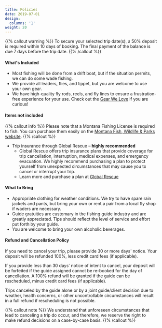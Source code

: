 ```yaml
---
title: Policies
date: 2019-07-01
design:
  columns: '1'
weight: 20
---
```


{{% callout warning %}}
To secure your selected trip date(s), a 50% deposit is required within 10 days of booking. The final payment of the balance is due 7 days before the trip date.
{{% /callout %}}

#### What's Included

- Most fishing will be done from a drift boat, but if the situation permits, we can do some wade fishing.
- We provide all leaders, flies, and tippet, but you are welcome to use your own gear.
- We have high-quality fly rods, reels, and fly lines to ensure a frustration-free experience for your use. Check out the [Gear We Love](/gear-we-love/) if you are curious!

#### Items not included

{{% callout info %}}
Please note that a Montana Fishing License is required to fish. You can purchase them easily on the [Montana Fish, Wildlife & Parks website](https://fwp.mt.gov/fish/license/).
{{% /callout %}}

- Trip insurance through Global Rescue – **highly recommended**
  - Global Rescue offers trip insurance plans that provide coverage for trip cancellation, interruption, medical expenses, and emergency evacuation. We highly recommend purchasing a plan to protect yourself from unexpected circumstances that may cause you to cancel or interrupt your trip.
  - Learn more and purchase a plan at [Global Rescue](https://partner.globalrescue.com/montanatrouthunters/index.html)

#### What to Bring

- Appropriate clothing for weather conditions. We try to have spare rain jackets and pants, but bring your own or rent a pair from a local fly shop if waders are necessary.
- Guide gratuities are customary in the fishing guide industry and are greatly appreciated. Tips should reflect the level of service and effort put forth by your guide.
- You are welcome to bring your own alcoholic beverages.

#### Refund and Cancellation Policy

If you need to cancel your trip, please provide 30 or more days' notice. Your deposit will be refunded 100%, less credit card fees (if applicable).

If you provide less than 30 days' notice of intent to cancel, your deposit will be forfeited if the guide assigned cannot be re-booked for the day of cancellation. A 100% refund will be granted if the guide can be rescheduled, minus credit card fees (if applicable).

Trips canceled by the guide alone or by a joint guide/client decision due to weather, health concerns, or other uncontrollable circumstances will result in a full refund if rescheduling is not possible.

{{% callout note %}}
We understand that unforeseen circumstances that lead to canceling a trip do occur, and therefore, we reserve the right to make refund decisions on a case-by-case basis.
{{% /callout %}}
